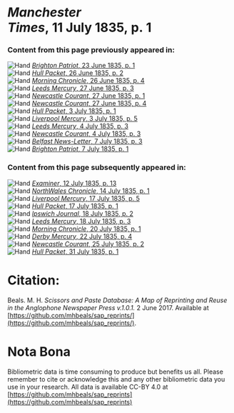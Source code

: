 # *Manchester Times*, 11 July 1835, p. 1  
  
### Content from this page previously appeared in:  
![Hand](http://scissorsandpaste.net/wp-content/uploads/2017/06/smallhandpointer.png) [*Brighton Patriot*, 23 June 1835, p. 1](https://mhbeals.github.io/sap_html/Brighton-Patriot/Brighton-Patriot-23-June-1835-p-1)  
![Hand](http://scissorsandpaste.net/wp-content/uploads/2017/06/smallhandpointer.png) [*Hull Packet*, 26 June 1835, p. 2](https://mhbeals.github.io/sap_html/Hull-Packet/Hull-Packet-26-June-1835-p-2)  
![Hand](http://scissorsandpaste.net/wp-content/uploads/2017/06/smallhandpointer.png) [*Morning Chronicle*, 26 June 1835, p. 4](https://mhbeals.github.io/sap_html/Morning-Chronicle/Morning-Chronicle-26-June-1835-p-4)  
![Hand](http://scissorsandpaste.net/wp-content/uploads/2017/06/smallhandpointer.png) [*Leeds Mercury*, 27 June 1835, p. 3](https://mhbeals.github.io/sap_html/Leeds-Mercury/Leeds-Mercury-27-June-1835-p-3)  
![Hand](http://scissorsandpaste.net/wp-content/uploads/2017/06/smallhandpointer.png) [*Newcastle Courant*, 27 June 1835, p. 1](https://mhbeals.github.io/sap_html/Newcastle-Courant/Newcastle-Courant-27-June-1835-p-1)  
![Hand](http://scissorsandpaste.net/wp-content/uploads/2017/06/smallhandpointer.png) [*Newcastle Courant*, 27 June 1835, p. 4](https://mhbeals.github.io/sap_html/Newcastle-Courant/Newcastle-Courant-27-June-1835-p-4)  
![Hand](http://scissorsandpaste.net/wp-content/uploads/2017/06/smallhandpointer.png) [*Hull Packet*, 3 July 1835, p. 1](https://mhbeals.github.io/sap_html/Hull-Packet/Hull-Packet-3-July-1835-p-1)  
![Hand](http://scissorsandpaste.net/wp-content/uploads/2017/06/smallhandpointer.png) [*Liverpool Mercury*, 3 July 1835, p. 5](https://mhbeals.github.io/sap_html/Liverpool-Mercury/Liverpool-Mercury-3-July-1835-p-5)  
![Hand](http://scissorsandpaste.net/wp-content/uploads/2017/06/smallhandpointer.png) [*Leeds Mercury*, 4 July 1835, p. 3](https://mhbeals.github.io/sap_html/Leeds-Mercury/Leeds-Mercury-4-July-1835-p-3)  
![Hand](http://scissorsandpaste.net/wp-content/uploads/2017/06/smallhandpointer.png) [*Newcastle Courant*, 4 July 1835, p. 3](https://mhbeals.github.io/sap_html/Newcastle-Courant/Newcastle-Courant-4-July-1835-p-3)  
![Hand](http://scissorsandpaste.net/wp-content/uploads/2017/06/smallhandpointer.png) [*Belfast News-Letter*, 7 July 1835, p. 3](https://mhbeals.github.io/sap_html/Belfast-News-Letter/Belfast-News-Letter-7-July-1835-p-3)  
![Hand](http://scissorsandpaste.net/wp-content/uploads/2017/06/smallhandpointer.png) [*Brighton Patriot*, 7 July 1835, p. 1](https://mhbeals.github.io/sap_html/Brighton-Patriot/Brighton-Patriot-7-July-1835-p-1)  
  
### Content from this page subsequently appeared in:  
![Hand](http://scissorsandpaste.net/wp-content/uploads/2017/06/smallhandpointer.png) [*Examiner*, 12 July 1835, p. 13](https://mhbeals.github.io/sap_html/Examiner/Examiner-12-July-1835-p-13)  
![Hand](http://scissorsandpaste.net/wp-content/uploads/2017/06/smallhandpointer.png) [*NorthWales Chronicle*, 14 July 1835, p. 1](https://mhbeals.github.io/sap_html/NorthWales-Chronicle/NorthWales-Chronicle-14-July-1835-p-1)  
![Hand](http://scissorsandpaste.net/wp-content/uploads/2017/06/smallhandpointer.png) [*Liverpool Mercury*, 17 July 1835, p. 5](https://mhbeals.github.io/sap_html/Liverpool-Mercury/Liverpool-Mercury-17-July-1835-p-5)  
![Hand](http://scissorsandpaste.net/wp-content/uploads/2017/06/smallhandpointer.png) [*Hull Packet*, 17 July 1835, p. 1](https://mhbeals.github.io/sap_html/Hull-Packet/Hull-Packet-17-July-1835-p-1)  
![Hand](http://scissorsandpaste.net/wp-content/uploads/2017/06/smallhandpointer.png) [*Ipswich Journal*, 18 July 1835, p. 2](https://mhbeals.github.io/sap_html/Ipswich-Journal/Ipswich-Journal-18-July-1835-p-2)  
![Hand](http://scissorsandpaste.net/wp-content/uploads/2017/06/smallhandpointer.png) [*Leeds Mercury*, 18 July 1835, p. 3](https://mhbeals.github.io/sap_html/Leeds-Mercury/Leeds-Mercury-18-July-1835-p-3)  
![Hand](http://scissorsandpaste.net/wp-content/uploads/2017/06/smallhandpointer.png) [*Morning Chronicle*, 20 July 1835, p. 1](https://mhbeals.github.io/sap_html/Morning-Chronicle/Morning-Chronicle-20-July-1835-p-1)  
![Hand](http://scissorsandpaste.net/wp-content/uploads/2017/06/smallhandpointer.png) [*Derby Mercury*, 22 July 1835, p. 4](https://mhbeals.github.io/sap_html/Derby-Mercury/Derby-Mercury-22-July-1835-p-4)  
![Hand](http://scissorsandpaste.net/wp-content/uploads/2017/06/smallhandpointer.png) [*Newcastle Courant*, 25 July 1835, p. 2](https://mhbeals.github.io/sap_html/Newcastle-Courant/Newcastle-Courant-25-July-1835-p-2)  
![Hand](http://scissorsandpaste.net/wp-content/uploads/2017/06/smallhandpointer.png) [*Hull Packet*, 31 July 1835, p. 1](https://mhbeals.github.io/sap_html/Hull-Packet/Hull-Packet-31-July-1835-p-1)  


# Citation: 

Beals. M. H. *Scissors and Paste Database: A Map of Reprinting and Reuse in the Anglophone Newspaper Press v.1.0.1.* 2 June 2017. Available at [https://github.com/mhbeals/sap_reprints/](https://github.com/mhbeals/sap_reprints/). 

# Nota Bona

Bibliometric data is time consuming to produce but benefits us all. Please remember to cite or acknowledge this and any other bibliometric data you use in your research. All data is available CC-BY 4.0 at [https://github.com/mhbeals/sap_reprints](https://github.com/mhbeals/sap_reprints)